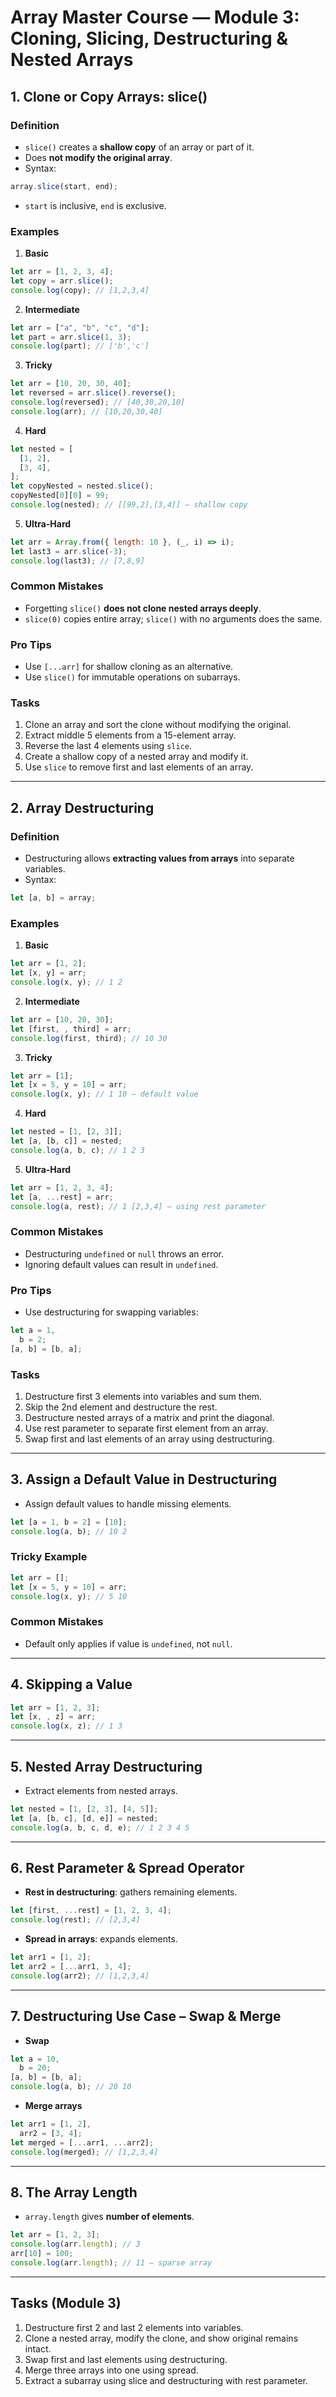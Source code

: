 # **Array Master Course — Module 3: Cloning, Slicing, Destructuring & Nested Arrays**

## **1. Clone or Copy Arrays: slice()**

### **Definition**

- `slice()` creates a **shallow copy** of an array or part of it.
- Does **not modify the original array**.
- Syntax:

```javascript
array.slice(start, end);
```

- `start` is inclusive, `end` is exclusive.

### **Examples**

1. **Basic**

```javascript
let arr = [1, 2, 3, 4];
let copy = arr.slice();
console.log(copy); // [1,2,3,4]
```

2. **Intermediate**

```javascript
let arr = ["a", "b", "c", "d"];
let part = arr.slice(1, 3);
console.log(part); // ['b','c']
```

3. **Tricky**

```javascript
let arr = [10, 20, 30, 40];
let reversed = arr.slice().reverse();
console.log(reversed); // [40,30,20,10]
console.log(arr); // [10,20,30,40]
```

4. **Hard**

```javascript
let nested = [
  [1, 2],
  [3, 4],
];
let copyNested = nested.slice();
copyNested[0][0] = 99;
console.log(nested); // [[99,2],[3,4]] — shallow copy
```

5. **Ultra-Hard**

```javascript
let arr = Array.from({ length: 10 }, (_, i) => i);
let last3 = arr.slice(-3);
console.log(last3); // [7,8,9]
```

### **Common Mistakes**

- Forgetting `slice()` **does not clone nested arrays deeply**.
- `slice(0)` copies entire array; `slice()` with no arguments does the same.

### **Pro Tips**

- Use `[...arr]` for shallow cloning as an alternative.
- Use `slice()` for immutable operations on subarrays.

### **Tasks**

1. Clone an array and sort the clone without modifying the original.
2. Extract middle 5 elements from a 15-element array.
3. Reverse the last 4 elements using `slice`.
4. Create a shallow copy of a nested array and modify it.
5. Use `slice` to remove first and last elements of an array.

---

## **2. Array Destructuring**

### **Definition**

- Destructuring allows **extracting values from arrays** into separate variables.
- Syntax:

```javascript
let [a, b] = array;
```

### **Examples**

1. **Basic**

```javascript
let arr = [1, 2];
let [x, y] = arr;
console.log(x, y); // 1 2
```

2. **Intermediate**

```javascript
let arr = [10, 20, 30];
let [first, , third] = arr;
console.log(first, third); // 10 30
```

3. **Tricky**

```javascript
let arr = [1];
let [x = 5, y = 10] = arr;
console.log(x, y); // 1 10 — default value
```

4. **Hard**

```javascript
let nested = [1, [2, 3]];
let [a, [b, c]] = nested;
console.log(a, b, c); // 1 2 3
```

5. **Ultra-Hard**

```javascript
let arr = [1, 2, 3, 4];
let [a, ...rest] = arr;
console.log(a, rest); // 1 [2,3,4] — using rest parameter
```

### **Common Mistakes**

- Destructuring `undefined` or `null` throws an error.
- Ignoring default values can result in `undefined`.

### **Pro Tips**

- Use destructuring for swapping variables:

```javascript
let a = 1,
  b = 2;
[a, b] = [b, a];
```

### **Tasks**

1. Destructure first 3 elements into variables and sum them.
2. Skip the 2nd element and destructure the rest.
3. Destructure nested arrays of a matrix and print the diagonal.
4. Use rest parameter to separate first element from an array.
5. Swap first and last elements of an array using destructuring.

---

## **3. Assign a Default Value in Destructuring**

- Assign default values to handle missing elements.

```javascript
let [a = 1, b = 2] = [10];
console.log(a, b); // 10 2
```

### **Tricky Example**

```javascript
let arr = [];
let [x = 5, y = 10] = arr;
console.log(x, y); // 5 10
```

### **Common Mistakes**

- Default only applies if value is `undefined`, not `null`.

---

## **4. Skipping a Value**

```javascript
let arr = [1, 2, 3];
let [x, , z] = arr;
console.log(x, z); // 1 3
```

---

## **5. Nested Array Destructuring**

- Extract elements from nested arrays.

```javascript
let nested = [1, [2, 3], [4, 5]];
let [a, [b, c], [d, e]] = nested;
console.log(a, b, c, d, e); // 1 2 3 4 5
```

---

## **6. Rest Parameter & Spread Operator**

- **Rest in destructuring**: gathers remaining elements.

```javascript
let [first, ...rest] = [1, 2, 3, 4];
console.log(rest); // [2,3,4]
```

- **Spread in arrays**: expands elements.

```javascript
let arr1 = [1, 2];
let arr2 = [...arr1, 3, 4];
console.log(arr2); // [1,2,3,4]
```

---

## **7. Destructuring Use Case – Swap & Merge**

- **Swap**

```javascript
let a = 10,
  b = 20;
[a, b] = [b, a];
console.log(a, b); // 20 10
```

- **Merge arrays**

```javascript
let arr1 = [1, 2],
  arr2 = [3, 4];
let merged = [...arr1, ...arr2];
console.log(merged); // [1,2,3,4]
```

---

## **8. The Array Length**

- `array.length` gives **number of elements**.

```javascript
let arr = [1, 2, 3];
console.log(arr.length); // 3
arr[10] = 100;
console.log(arr.length); // 11 — sparse array
```

---

## **Tasks (Module 3)**

1. Destructure first 2 and last 2 elements into variables.
2. Clone a nested array, modify the clone, and show original remains intact.
3. Swap first and last elements using destructuring.
4. Merge three arrays into one using spread.
5. Extract a subarray using slice and destructuring with rest parameter.
